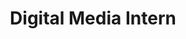---
name: 'Amazon Conservation Association'
start: '2016/1/4'
end: '2016/5/4'
title: 'Digital Media Intern'
duties:
- Coordinated with communications director and international researchers to implement bilingual web forms to promote the recent discovery of new species in the Peruvian amazons.  
- Updated ACA’s main website to meet modern web standards and better serve users on older browsers and mobile devices.
---